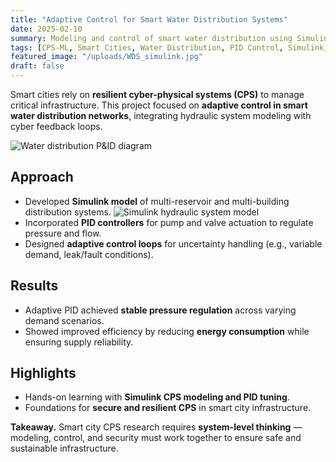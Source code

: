 ```yaml
---
title: "Adaptive Control for Smart Water Distribution Systems"
date: 2025-02-10
summary: Modeling and control of smart water distribution using Simulink-based CPS design and adaptive PID controllers for efficient, resilient urban infrastructure.
tags: [CPS-ML, Smart Cities, Water Distribution, PID Control, Simulink, Adaptive Systems]
featured_image: "/uploads/WDS_simulink.jpg"
draft: false
---
```


Smart cities rely on **resilient cyber-physical systems (CPS)** to manage critical infrastructure. This project focused on **adaptive control in smart water distribution networks**, integrating hydraulic system modeling with cyber feedback loops.

![Water distribution P&ID diagram](/uploads/WD-PFD.jpg)  

## Approach
- Developed **Simulink model** of multi-reservoir and multi-building distribution systems. ![Simulink hydraulic system model](/uploads/WDS_simulink.jpg)  
- Incorporated **PID controllers** for pump and valve actuation to regulate pressure and flow.  
- Designed **adaptive control loops** for uncertainty handling (e.g., variable demand, leak/fault conditions).  
## Results
- Adaptive PID achieved **stable pressure regulation** across varying demand scenarios.  
- Showed improved efficiency by reducing **energy consumption** while ensuring supply reliability.  

## Highlights
- Hands-on learning with **Simulink CPS modeling and PID tuning**.  
- Foundations for **secure and resilient CPS** in smart city infrastructure.  

**Takeaway.** Smart city CPS research requires **system-level thinking** — modeling, control, and security must work together to ensure safe and sustainable infrastructure.  
